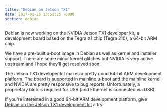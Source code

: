 ```yaml
---
title: "Debian on Jetson TX1"
date: 2017-01-26 13:51:25 -0800
section: debian
---
```


Debian is now working on the NVIDIA Jetson TX1 developer kit, a
development board based on the Tegra X1 chip (Tegra 210), a 64-bit ARM
chip.

We have a pre-built u-boot image in Debian as well as kernel and
installer support.  There are some minor kernel glitches but NVIDIA
is very active upstream and I hope they'll get resolved soon.

The Jetson TX1 developer kit makes a pretty good 64-bit ARM development
platform.  The board is supported in mainline u-boot and the mainline
kernel and NVIDIA are pretty responsive to bug reports.  Unfortunately,
a proprietary blob is required for USB (and Ethernet is connected via
USB).

If you're interested in a good 64-bit ARM development platform, give
[Debian on the Jetson
TX1 development kit](https://wiki.debian.org/InstallingDebianOn/NVIDIA/Jetson-TX1)
a try.

